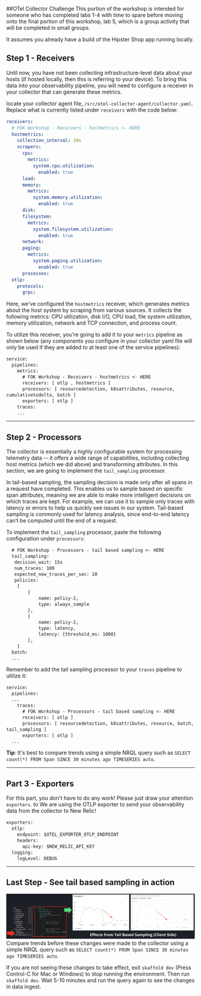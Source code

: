##OTel Collector Challenge
This portion of the workshop is intended for someone who has completed labs 1-4 with time to spare before moving onto the final portion of this workshop, lab 5, which is a group activity that will be completed in small groups.

It assumes you already have a build of the Hipster Shop app running locally.

## Step 1 - Receivers

Until now, you have not been collecting infrastructure-level data about your hosts (if hosted locally, then this is referring to your device). To bring this data into your observability pipeline, you will need to configure a receiver in your collector that can generate these metrics.

locate your collector agent file, `/src/otel-collector-agent/collector.yaml`. Replace what is currently listed under `receivers` with the code below:

```YAML
receivers:
  # FOK Workshop - Receivers - hostmetrics <- HERE
  hostmetrics:
    collection_interval: 20s
    scrapers:
      cpu:
        metrics:
          system.cpu.utilization:
            enabled: true
      load:
      memory:
        metrics:
          system.memory.utilization:
            enabled: true
      disk:
      filesystem:
        metrics:
          system.filesystem.utilization:
            enabled: true
      network:
      paging:
        metrics:
          system.paging.utilization:
            enabled: true
      processes:
  otlp:
    protocols:
      grpc:
```

Here, we've configured the `hostmetrics` receiver, which generates metrics about the host system by scraping from various sources. It collects the following metrics: CPU utilization, disk I/O, CPU load, file system utilization, memory utilization, network and TCP connection, and process count.

To utilize this receiver, you're going to add it to your `metrics` pipeline as shown below (any components you configure in your collector yaml file will only be used if they are added to at least one of the service pipelines):

```
service:
  pipelines:
    metrics:
      # FOK Workshop - Receivers - hostmetrics <- HERE
      receivers: [ otlp , hostmetrics ]
      processors: [ resourcedetection, k8sattributes, resource, cumulativetodelta, batch ]
      exporters: [ otlp ]
    traces:
    ...
```
***

## Step 2 - Processors

The collector is essentially a highly configurable system for processing telemetry data -- it offers a wide range of capabilities, including collecting host metrics (which we did above) and transforming attributes. In this section, we are going to implement the `tail_sampling` processor.

In tail-based sampling, the sampling decision is made only after all spans in a request have completed. This enables us to sample based on specific span attributes, meaning we are able to make more intelligent decisions on which traces are kept. For example, we can use it to sample only traces with latency or errors to help us quickly see issues in our system. Tail-based sampling is commonly used for latency analysis, since end-to-end latency can’t be computed until the end of a request.

To implement the `tail_sampling` processor, paste the following configuration under `processors`:

```
  # FOK Workshop - Processors - tail based sampling <- HERE
  tail_sampling:
   decision_wait: 15s
   num_traces: 100
   expected_new_traces_per_sec: 10
   policies:
    [
        {
            name: policy-2,
            type: always_sample
        },
        {
            name: policy-2,
            type: latency,
            latency: {threshold_ms: 1000}
        },
    ]
  batch:
  ...
```

Remember to add the tail sampling processor to your `traces` pipeline to utilize it:

```
service:
  pipelines:
  ...
    traces:
      # FOK Workshop - Processors - tail based sampling <- HERE
      receivers: [ otlp ]
      processors: [ resourcedetection, k8sattributes, resource, batch, tail_sampling ]
      exporters: [ otlp ]
  ...
```

**Tip**: It's best to compare trends using a simple NRQL query such as ``SELECT count(*) FROM Span SINCE 30 minutes ago TIMESERIES auto``.

***

## Part 3 - Exporters

For this part, you don't have to do any work! Please just draw your attention `exporters`. to We are using the OTLP exporter to send your observability data from the collector to New Relic!

```
exporters:
  otlp:
    endpoint: $OTEL_EXPORTER_OTLP_ENDPOINT
    headers:
      api-key: $NEW_RELIC_API_KEY
  logging:
    logLevel: DEBUG
```

***

## Last Step - See tail based sampling in action
![tail based sampling](images/tail-based-effects.png)
Compare trends before these changes were made to the collector using a simple NRQL query such as ``SELECT count(*) FROM Span SINCE 30 minutes ago TIMESERIES auto``.

If you are not seeing these changes to take effect, exit ``skaffold dev`` (Press Control-C for Mac or Windows) to stop running the environment. Then run ``skaffold dev``. Wait 5-10 minutes and run the query again to see the changes in data ingest.  